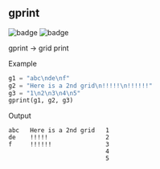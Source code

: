 ## gprint
![badge](https://img.shields.io/badge/Python-3.6-brightgreen?style=flat-square) ![badge](https://img.shields.io/badge/version-1.0.0-blue?style=flat-square)

gprint -> grid print

Example
```python
g1 = "abc\nde\nf"
g2 = "Here is a 2nd grid\n!!!!!\n!!!!!!"
g3 = "1\n2\n3\n4\n5"
gprint(g1, g2, g3)
```
Output
```        
abc   Here is a 2nd grid   1
de    !!!!!                2
f     !!!!!!               3
                           4
                           5
```
